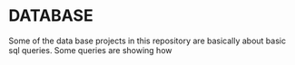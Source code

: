 # DATABASE

Some of the data base projects in this repository are basically about basic sql queries.
Some queries are showing how 
